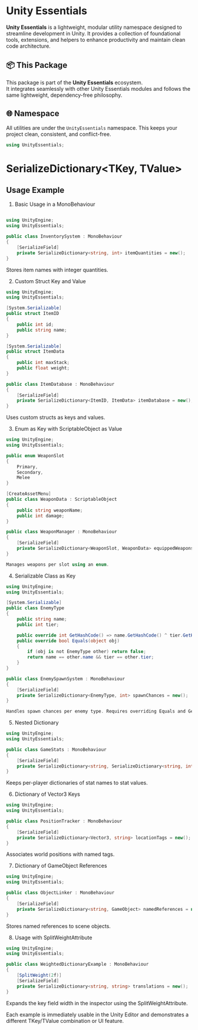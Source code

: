 # Unity Essentials

**Unity Essentials** is a lightweight, modular utility namespace designed to streamline development in Unity. 
It provides a collection of foundational tools, extensions, and helpers to enhance productivity and maintain clean code architecture.

## 📦 This Package

This package is part of the **Unity Essentials** ecosystem.  
It integrates seamlessly with other Unity Essentials modules and follows the same lightweight, dependency-free philosophy.

## 🌐 Namespace

All utilities are under the `UnityEssentials` namespace. This keeps your project clean, consistent, and conflict-free.

```csharp
using UnityEssentials;
```


# SerializeDictionary<TKey, TValue>

## Usage Example 



1. Basic Usage in a MonoBehaviour
```csharp

using UnityEngine;
using UnityEssentials;

public class InventorySystem : MonoBehaviour
{
    [SerializeField]
    private SerializeDictionary<string, int> itemQuantities = new();
}
```
Stores item names with integer quantities.



2. Custom Struct Key and Value

```csharp
using UnityEngine;
using UnityEssentials;

[System.Serializable]
public struct ItemID
{
    public int id;
    public string name;
}

[System.Serializable]
public struct ItemData
{
    public int maxStack;
    public float weight;
}

public class ItemDatabase : MonoBehaviour
{
    [SerializeField]
    private SerializeDictionary<ItemID, ItemData> itemDatabase = new();
}
```
Uses custom structs as keys and values.



3. Enum as Key with ScriptableObject as Value

```csharp
using UnityEngine;
using UnityEssentials;

public enum WeaponSlot
{
    Primary,
    Secondary,
    Melee
}

[CreateAssetMenu]
public class WeaponData : ScriptableObject
{
    public string weaponName;
    public int damage;
}

public class WeaponManager : MonoBehaviour
{
    [SerializeField]
    private SerializeDictionary<WeaponSlot, WeaponData> equippedWeapons = new();
}

Manages weapons per slot using an enum.
```


4. Serializable Class as Key

```csharp
using UnityEngine;
using UnityEssentials;

[System.Serializable]
public class EnemyType
{
    public string name;
    public int tier;

    public override int GetHashCode() => name.GetHashCode() ^ tier.GetHashCode();
    public override bool Equals(object obj)
    {
        if (obj is not EnemyType other) return false;
        return name == other.name && tier == other.tier;
    }
}

public class EnemySpawnSystem : MonoBehaviour
{
    [SerializeField]
    private SerializeDictionary<EnemyType, int> spawnChances = new();
}

Handles spawn chances per enemy type. Requires overriding Equals and GetHashCode.
```


5. Nested Dictionary

```csharp
using UnityEngine;
using UnityEssentials;

public class GameStats : MonoBehaviour
{
    [SerializeField]
    private SerializeDictionary<string, SerializeDictionary<string, int>> playerStats = new();
}
```
Keeps per-player dictionaries of stat names to stat values.



6. Dictionary of Vector3 Keys

```csharp
using UnityEngine;
using UnityEssentials;

public class PositionTracker : MonoBehaviour
{
    [SerializeField]
    private SerializeDictionary<Vector3, string> locationTags = new();
}
```
Associates world positions with named tags.



7. Dictionary of GameObject References

```csharp
using UnityEngine;
using UnityEssentials;

public class ObjectLinker : MonoBehaviour
{
    [SerializeField]
    private SerializeDictionary<string, GameObject> namedReferences = new();
}
```
Stores named references to scene objects.



8. Usage with SplitWeightAttribute

```csharp
using UnityEngine;
using UnityEssentials;

public class WeightedDictionaryExample : MonoBehaviour
{
    [SplitWeight(2f)]
    [SerializeField]
    private SerializeDictionary<string, string> translations = new();
}
```
Expands the key field width in the inspector using the SplitWeightAttribute.



Each example is immediately usable in the Unity Editor and demonstrates a different TKey/TValue combination or UI feature.

